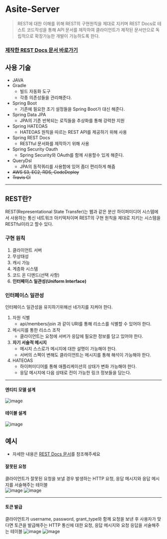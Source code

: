 # Asite-Server
> REST에 대한 이해를 위해 REST의 구현원칙을 제대로 지키며 REST Docs로 테스트 코드작성을 통해 API 문서를 제작하여 클라이언트가 제작된 문서만으로 독립적으로 확장가능한 개발이 가능하도록 한다.
### [제작한 REST Docs 문서 바로가기](https://dongmyeonglee22.github.io/Asite-Server/)

## 사용 기술
- JAVA
- Gradle
  - 빌드 자동화 도구
  - 각종 의존성들을 관리해준다.
- Spring Boot
  - 기존에 필요한 초기 설정들을 Spring Boot가 대신 해준다.
- Spring Data JPA
  - JPA의 기존 반복되는 로직들을 추상화를 통해 강력한 지원
- Spring HATEOAS
  - HATEOAS 원칙을 따르는 REST API를 제공하기 위해 사용
- Spring REST Docs
  - RESTful 문서화를 제작하기 위해 사용
- Spring Security Oauth
  - Spring Security와 OAuth를 함께 사용할수 있게 해준다.
- QueryDsl
  - JPA의 동적쿼리를 사용함에 있어 좀더 편리하게 해줌
- ~~AWS S3, EC2, RDS, CodeDeploy~~
- ~~Travis CI~~

---


## REST란?
REST(Representational State Transfer)는 웹과 같은 분산 하이퍼미디어 시스템에서 사용하는 통신 네트워크 아키텍처이며 REST의 구현 원칙을 제대로 지키는 시스템을 RESTful이라고 할수 있다.

### 구현 원칙
1. 클라이언트 서버
2. 무상태성
3. 캐시 가능
4. 계층화 시스템
5. 코드 온 디멘드(선택 사항)
6. **인터페이스 일관성(Uniform Interface)**

### 인터페이스 일관성
인터페이스 일관성을 유지하기위해선 네가지를 지켜야 한다.
1. 자원 식별
    - api/members/join 과 같이 URI를 통해 리소스를 식별할 수 있어야 한다.
2. 메시지를 통한 리소스 조작
    - 클라이언트는 요청에 서버가 응답에 필요한 정보를 담고 있어야 한다.
3. **자기 서술적 메시지**
    - 메시지 스스로가 메시지에 대한 설명이 가능해야 한다.
    - 서버의 스펙이 변해도 클라이언트는 메시지를 통해 해석이 가능해야 한다.
4. HATEOAS
    - 하이퍼미디어를 통해 애플리케이션의 상태가 변화 가능해야 한다.
    - 응답 메시지에 다음 상태로 전이 가능한 링크 정보들을 담는다.

---

#### 엔티티 모델 설계
![image](https://user-images.githubusercontent.com/57207769/69481091-50dcaa00-0e51-11ea-8b90-23f869f0250c.png)

#### 테이블 설계
![image](https://user-images.githubusercontent.com/57207769/71796247-26efe780-308d-11ea-93f3-ef9313f50dc4.png)

## 예시
- 자세한 내용은 [REST Docs 문서](https://dongmyeonglee22.github.io/Asite-Server/)를 참조해주세요
#### 잘못된 요청
클라이언트가 잘못된 요청을 보낼 경우 발생하는 HTTP 요청, 응답 메시지와 응답 메시지를 서술해주는 테이블
<br>
![image](https://user-images.githubusercontent.com/57207769/71784480-42c89e80-3037-11ea-9f9f-ec8d8b0d7e9f.png)
![image](https://user-images.githubusercontent.com/57207769/71784505-90450b80-3037-11ea-9de9-356b4a25b03f.png)

---

#### 토큰 발급
클라이언트가 username, password, grant_type와 함께 요청을 보낸 후 사용자가 맞다면 토큰을 발급해주는 HTTP 통신에 대한 요청, 응답 메시지와 요청 응답을 서술해주는 테이블
![image](https://user-images.githubusercontent.com/57207769/71784547-f5006600-3037-11ea-8462-fa0b24999937.png)
![image](https://user-images.githubusercontent.com/57207769/71784554-ffbafb00-3037-11ea-80e6-2ca05ed42568.png)
